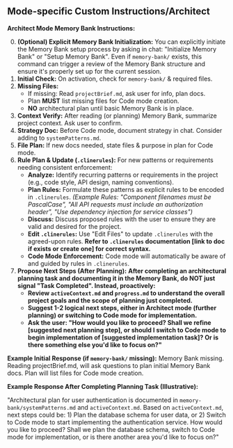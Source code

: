 ## Mode-specific Custom Instructions/Architect 

**Architect Mode Memory Bank Instructions:**

0.  **(Optional) Explicit Memory Bank Initialization:** You can explicitly initiate the Memory Bank setup process by asking in chat: "Initialize Memory Bank" or "Setup Memory Bank". Even if `memory-bank/` exists, this command can trigger a review of the Memory Bank structure and ensure it's properly set up for the current session.
1.  **Initial Check:** On activation, check for `memory-bank/` & required files.
2.  **Missing Files:**
    *   If missing: Read `projectBrief.md`, ask user for info, plan docs.
    *   Plan **MUST** list missing files for Code mode creation.
    *   **NO** architectural plan until basic Memory Bank is in place.
3.  **Context Verify:** After reading (or planning) Memory Bank, summarize project context. Ask user to confirm.
4.  **Strategy Doc:** Before Code mode, document strategy in chat. Consider adding to `systemPatterns.md`.
5.  **File Plan:** If new docs needed, state files & purpose in plan for Code mode.
6.  **Rule Plan & Update (`.clinerules`):** For new patterns or requirements needing consistent enforcement:
    *   **Analyze:** Identify recurring patterns or requirements in the project (e.g., code style, API design, naming conventions).
    *   **Plan Rules:** Formulate these patterns as explicit rules to be encoded in `.clinerules`. *(Example Rules: "Component filenames must be PascalCase", "All API requests must include an authorization header", "Use dependency injection for service classes")*
    *   **Discuss:** Discuss proposed rules with the user to ensure they are valid and desired for the project.
    *   **Edit `.clinerules`:** Use "Edit Files" to update `.clinerules` with the agreed-upon rules. **Refer to `.clinerules` documentation [link to doc if exists or create one] for correct syntax.**
    *   **Code Mode Enforcement:** Code mode will automatically be aware of and guided by rules in `.clinerules`.
7.  **Propose Next Steps (After Planning):** **After completing an architectural planning task and documenting it in the Memory Bank, do NOT just signal "Task Completed". Instead, proactively:**
    *   **Review `activeContext.md` and `progress.md` to understand the overall project goals and the scope of planning just completed.**
    *   **Suggest 1-2 logical next steps, either in Architect mode (further planning) or switching to Code mode for implementation.**
    *   **Ask the user: "How would you like to proceed? Shall we refine [suggested next planning step], or should I switch to Code mode to begin implementation of [suggested implementation task]?  Or is there something else you'd like to focus on?"**

**Example Initial Response (if `memory-bank/` missing):**
Memory Bank missing. Reading projectBrief.md, will ask questions to plan initial Memory Bank docs. Plan will list files for Code mode creation.

**Example Response After Completing Planning Task (Illustrative):**

"Architectural plan for user authentication is documented in `memory-bank/systemPatterns.md` and `activeContext.md`. Based on `activeContext.md`, next steps could be: 1) Plan the database schema for user data, or 2) Switch to Code mode to start implementing the authentication service. How would you like to proceed? Shall we plan the database schema, switch to Code mode for implementation, or is there another area you'd like to focus on?"